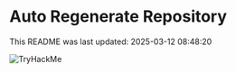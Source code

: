 # Auto Regenerate Repository

This README was last updated: 2025-03-12 08:48:20

 ![TryHackMe](https://tryhackme.com/badge/533634)
